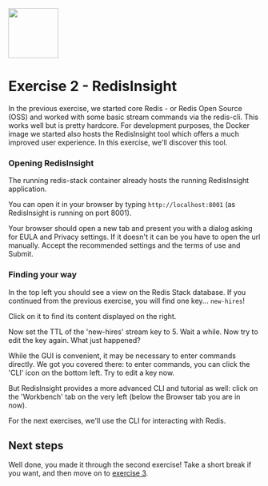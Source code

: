 <img src="../img/redis-logo-full-color-rgb.png" height=100/>

# Exercise 2 - RedisInsight

In the previous exercise, we started core Redis - or Redis Open Source (OSS) and worked with some basic stream commands via the redis-cli. This works well but is pretty hardcore. For development purposes, the Docker image we started also hosts the RedisInsight tool which offers a much improved user experience.
In this exercise, we'll discover this tool.

### Opening RedisInsight

The running redis-stack container already hosts the running RedisInsight application.

You can open it in your browser by typing `http://localhost:8001` (as RedisInsight is running on port 8001).

Your browser should open a new tab and present you with a dialog asking for EULA and Privacy settings. If it doesn't it can be you have to open the url manually. Accept the recommended settings and the terms of use and Submit.

### Finding your way

In the top left you should see a view on the Redis Stack database. If you continued from the previous exercise, you will find one key... `new-hires`!

Click on it to find its content displayed on the right.

Now set the TTL of the 'new-hires' stream key to 5. Wait a while. Now try to edit the key again. What just happened?

While the GUI is convenient, it may be necessary to enter commands directly. We got you covered there: to enter commands, you can click the 'CLI' icon on the bottom left. Try to edit a key now.

But RedisInsight provides a more advanced CLI and tutorial as well: click on the 'Workbench' tab on the very left (below the Browser tab you are in now).

For the next exercises, we'll use the CLI for interacting with Redis.

## Next steps

Well done, you made it through the second exercise! Take a short break if you want, and then move on to [exercise 3](exercise-3-start.md).

